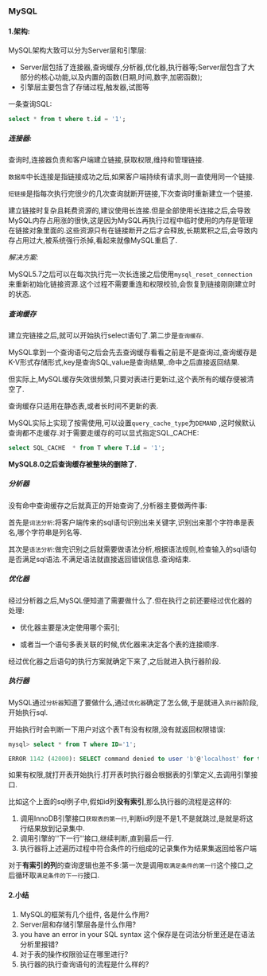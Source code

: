 ### MySQL

#### 1.架构:

MySQL架构大致可以分为Server层和引擎层:

* Server层包括了连接器,查询缓存,分析器,优化器,执行器等;Server层包含了大部分的核心功能,以及内置的函数(日期,时间,数字,加密函数);
* 引擎层主要包含了存储过程,触发器,试图等

一条查询SQL: 

```sql
select * from t where t.id = '1';
```

##### 连接器:

查询时,连接器负责和客户端建立链接,获取权限,维持和管理链接.

`数据库`中长连接是指链接成功之后,如果客户端持续有请求,则一直使用同一个链接.

`短链接`是指每次执行完很少的几次查询就断开链接,下次查询时重新建立一个链接.

建立链接时复杂且耗费资源的,建议使用长连接.但是全部使用长连接之后,会导致MySQL内存占用涨的很快,这是因为MySQL再执行过程中临时使用的内存是管理在链接对象里面的.这些资源只有在链接断开之后才会释放,长期累积之后,会导致内存占用过大,被系统强行杀掉,看起来就像MySQL重启了.

*解决方案*:	

​	MySQL5.7之后可以在每次执行完一次长连接之后使用`mysql_reset_connection`来重新初始化链接资源.这个过程不需要重连和权限校验,会恢复到链接刚刚建立时的状态.

##### 查询缓存

建立完链接之后,就可以开始执行select语句了.第二步是`查询缓存`.

MySQL拿到一个查询语句之后会先去查询缓存看看之前是不是查询过,查询缓存是K-V形式存储形式,key是查询SQL,value是查询结果,.命中之后直接返回结果.

但实际上,MySQL缓存失效很频繁,只要对表进行更新过,这个表所有的缓存便被清空了.

查询缓存只适用在静态表,或者长时间不更新的表.

MySQL实际上实现了按需使用,可以设置`query_cache_type`为`DEMAND` ,这时候默认查询都不走缓存.对于需要走缓存的可以显式指定SQL_CACHE:

```sql
select SQL_CACHE  * from T where T.id = '1';
```

**MySQL8.0之后查询缓存被整块的删除了.**

##### 分析器

没有命中查询缓存之后就真正的开始查询了,分析器主要做两件事:

首先是`词法分析`:将客户端传来的sql语句识别出来关键字,识别出来那个字符串是表名,哪个字符串是列名等.

其次是`语法分析`:做完识别之后就需要做语法分析,根据语法规则,检查输入的sql语句是否满足sql语法.不满足语法就直接返回错误信息.查询结束.

##### 优化器

经过分析器之后,MySQL便知道了需要做什么了.但在执行之前还要经过优化器的处理:

* 优化器主要是决定使用哪个索引;

* 或者当一个语句多表关联的时候,优化器来决定各个表的连接顺序.

经过优化器之后语句的执行方案就确定下来了,之后就进入执行器阶段.

##### 执行器

MySQL通过`分析器`知道了要做什么,通过`优化器`确定了怎么做,于是就进入`执行器`阶段,开始执行sql.

开始执行时会判断一下用户对这个表T有没有权限,没有就返回权限错误:

```sql
mysql> select * from T where ID='1';

ERROR 1142 (42000): SELECT command denied to user 'b'@'localhost' for table 'T'
```

如果有权限,就打开表开始执行.打开表时执行器会根据表的引擎定义,去调用引擎接口.

比如这个上面的sql例子中,假如id列**没有索引**,那么执行器的流程是这样的:

1. 调用InnoDB引擎接口`获取表的第一行`,判断id列是不是1,不是就跳过,是就是将这行结果放到记录集中.
2. 调用引擎的''下一行''接口,继续判断,直到最后一行.
3. 执行器将上述遍历过程中符合条件的行组成的记录集作为结果集返回给客户端

对于**有索引的列**的查询逻辑也差不多:第一次是调用`取满足条件的第一行`这个接口,之后循环取`满足条件的下一行`接口.

#### 2.小结

1. MySQL的框架有几个组件, 各是什么作用?
2. Server层和存储引擎层各是什么作用?
3. you have an error in your SQL syntax 这个保存是在词法分析里还是在语法分析里报错?
4. 对于表的操作权限验证在哪里进行?
5. 执行器的执行查询语句的流程是什么样的?